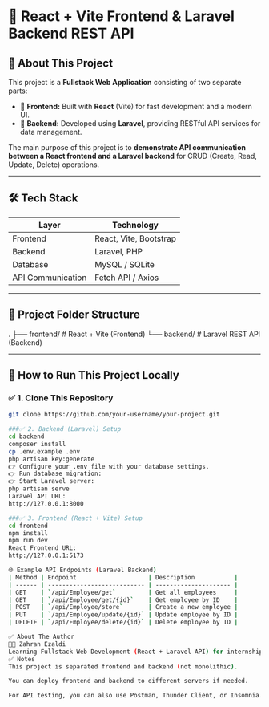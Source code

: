 # 🚀 React + Vite Frontend & Laravel Backend REST API

## 📌 About This Project

This project is a **Fullstack Web Application** consisting of two separate parts:

- 🎨 **Frontend:** Built with **React** (Vite) for fast development and a modern UI.
- 🔗 **Backend:** Developed using **Laravel**, providing RESTful API services for data management.

The main purpose of this project is to **demonstrate API communication between a React frontend and a Laravel backend** for CRUD (Create, Read, Update, Delete) operations.

---

## 🛠️ Tech Stack

| Layer | Technology |
|---|---|
| Frontend | React, Vite, Bootstrap |
| Backend | Laravel, PHP |
| Database | MySQL / SQLite |
| API Communication | Fetch API / Axios |

---

## 📂 Project Folder Structure
.
├── frontend/ # React + Vite (Frontend)
└── backend/ # Laravel REST API (Backend)


---

## 🚀 How to Run This Project Locally

### ✅ 1. Clone This Repository

```bash
git clone https://github.com/your-username/your-project.git

###✅ 2. Backend (Laravel) Setup
cd backend
composer install
cp .env.example .env
php artisan key:generate
👉 Configure your .env file with your database settings.
👉 Run database migration:
👉 Start Laravel server:
php artisan serve
Laravel API URL:
http://127.0.0.1:8000

###✅ 3. Frontend (React + Vite) Setup
cd frontend
npm install
npm run dev
React Frontend URL:
http://127.0.0.1:5173

🌐 Example API Endpoints (Laravel Backend)
| Method | Endpoint                    | Description           |
| ------ | --------------------------- | --------------------- |
| GET    | `/api/Employee/get`         | Get all employees     |
| GET    | `/api/Employee/get/{id}`    | Get employee by ID    |
| POST   | `/api/Employee/store`       | Create a new employee |
| PUT    | `/api/Employee/update/{id}` | Update employee by ID |
| DELETE | `/api/Employee/delete/{id}` | Delete employee by ID |

✅ About The Author
👨‍💻 Zahran Ezaldi
Learning Fullstack Web Development (React + Laravel API) for internship and real-world project experience.
✅ Notes
This project is separated frontend and backend (not monolithic).

You can deploy frontend and backend to different servers if needed.

For API testing, you can also use Postman, Thunder Client, or Insomnia.
